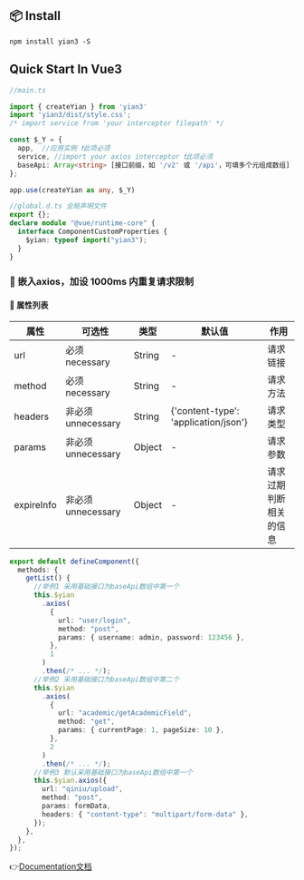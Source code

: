## 📦 Install

```shell
npm install yian3 -S
```

## Quick Start In Vue3

```typescript
//main.ts

import { createYian } from 'yian3'
import 'yian3/dist/style.css';
/* import service from 'your interceptor filepath' */

const $_Y = {
  app,  //应用实例 ❗️此项必须
  service, //import your axios interceptor ❗️此项必须
  baseApi: Array<string> [接口前缀，如 '/v2' 或 '/api'，可填多个元组成数组]
};

app.use(createYian as any, $_Y)

```

```typescript
//global.d.ts 全局声明文件
export {};
declare module "@vue/runtime-core" {
  interface ComponentCustomProperties {
    $yian: typeof import("yian3");
  }
}
```

### 🎩 嵌入axios，加设 1000ms 内重复请求限制
#### 🧊 属性列表
| 属性    |  可选性  |    类型  | 默认值   | 作用     |
|---------|---------|---------|---------|---------|
| url | 必须necessary | String | - | 请求链接 |
| method | 必须necessary | String | - | 请求方法 |
| headers | 非必须unnecessary | String | {'content-type': 'application/json'} | 请求类型 |
| params | 非必须unnecessary | Object | - | 请求参数 |
| expireInfo | 非必须unnecessary | Object | - | 请求过期判断相关的信息 |
```typescript
export default defineComponent({
  methods: {
    getList() {
      //举例1 采用基础接口为baseApi数组中第一个
      this.$yian
        .axios(
          {
            url: "user/login",
            method: "post",
            params: { username: admin, password: 123456 },
          },
          1
        )
        .then(/* ... */);
      //举例2 采用基础接口为baseApi数组中第二个
      this.$yian
        .axios(
          {
            url: "academic/getAcademicField",
            method: "get",
            params: { currentPage: 1, pageSize: 10 },
          },
          2
        )
        .then(/* ... */);
      //举例3 默认采用基础接口为baseApi数组中第一个
      this.$yian.axios({
        url: "qiniu/upload",
        method: "post",
        params: formData,
        headers: { "content-type": "multipart/form-data" },
      });
    },
  },
});
```

👉[Documentation文档](https://doc.mboke.top/)